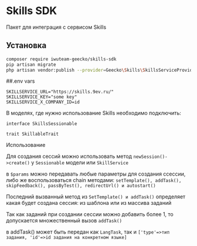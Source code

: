 # Skills SDK
Пакет для интеграция с сервисом Skills

## Установка

```bash
composer require iwuteam-geecko/skills-sdk
pip artisan migrate
php artisan vendor:publish --provider=Geecko\Skills\SkillsServiceProvider --tag=config
```

##.env vars
````
SKILLSERVICE_URL="https://skills.9ev.ru/"
SKILLSERVICE_KEY="some key"
SKILLSERVICE_X_COMPANY_ID=id
````

В моделях, где нужно использование Skills необходимо подключить:

```
interface SkillsSessionable

trait SkillableTrait
```

Использование

Для создания сессий можно использовать метод `newSession()->create()` у `Sessionable` модели
или `SkillService`

в `$params` можно передавать любые параметры для создания ссессии, либо же
воспользоваться chain методами:
 `setTemplate(), addTask(), skipFeedback(), passByTest(), redirectUrl() и
autostart()`

Последний вызванный метод из `SetTemplate() и addTask()` определяет какая будет создана сессия:
из шаблона или из массива заданий

Так как заданий при создании сессии можно добавить более 1, то допускается множественный вызов `addTask()`

в addTask() может быть передан как `LangTask`, так и `['type'=>тип задания, 'id'=>id задания на конкретном языке]`


